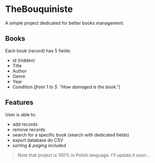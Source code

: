 # TheBouquiniste

A simple project dedicated for better books management.

## Books
Each book (record) has 5 fields:

- id (hidden)
- Title
- Author
- Genre
- Year
- Condition (*from 1 to 5. "How damaged is the book."*)

## Features
User is able to:

- add records
- remove records
- search for a specific book (search with dedicated fields)
- export database do CSV
- *sorting & paging included*

> Note that project is 100% in Polish language. I'll update it soon...
